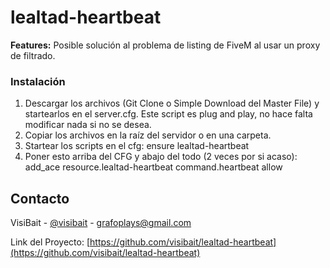 # lealtad-heartbeat

**Features:**
Posible solución al problema de listing de FiveM al usar un proxy de filtrado.

### Instalación
1. Descargar los archivos (Git Clone o Simple Download del Master File) y startearlos en el server.cfg. Este script es plug and play, no hace falta modificar nada si no se desea.
2. Copiar los archivos en la raíz del servidor o en una carpeta.
3. Startear los scripts en el cfg: 
ensure lealtad-heartbeat
4. Poner esto arriba del CFG y abajo del todo (2 veces por si acaso):
add_ace resource.lealtad-heartbeat command.heartbeat allow

## Contacto

VisiBait - [@visibait](https://twitter.com/visibait) - grafoplays@gmail.com

Link del Proyecto: [https://github.com/visibait/lealtad-heartbeat](https://github.com/visibait/lealtad-heartbeat)
